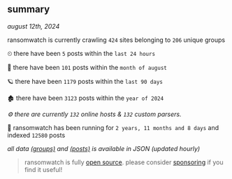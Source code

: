
## summary
_august 12th, 2024_

ransomwatch is currently crawling `424` sites belonging to `206` unique groups

⏲ there have been `5` posts within the `last 24 hours`

🦈 there have been `101` posts within the `month of august`

🪐 there have been `1179` posts within the `last 90 days`

🏚 there have been `3123` posts within the `year of 2024`

_⚙️ there are currently `132` online hosts & `132` custom parsers._

🦕 ransomwatch has been running for `2 years, 11 months and 8 days` and indexed `12580` posts

_all data  [(groups)](http://ransomwhat.telemetry.ltd/groups) and [(posts)](http://ransomwhat.telemetry.ltd/posts) is available in JSON (updated hourly)_

> ransomwatch is fully [open source](https://github.com/joshhighet/ransomwatch#ransomwatch--). please consider [sponsoring](https://github.com/sponsors/joshhighet) if you find it useful!
